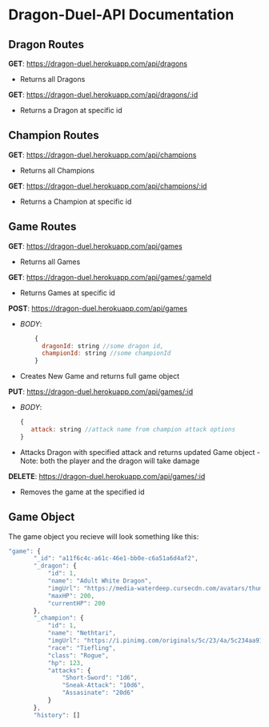 #  Dragon-Duel-API Documentation

  

##  Dragon Routes

**GET**: https://dragon-duel.herokuapp.com/api/dragons 

 - Returns all Dragons

**GET**: https://dragon-duel.herokuapp.com/api/dragons/:id

 - Returns a Dragon at specific id

##  Champion Routes

**GET**: https://dragon-duel.herokuapp.com/api/champions

 - Returns all Champions

**GET**: https://dragon-duel.herokuapp.com/api/champions/:id

 - Returns a Champion at specific id

##  Game Routes

**GET**:  https://dragon-duel.herokuapp.com/api/games

 - Returns all Games

**GET**: https://dragon-duel.herokuapp.com/api/games/:gameId

 - Returns Games at specific id
 
**POST**:  https://dragon-duel.herokuapp.com/api/games

 - *BODY*: 
 	```javascript
 		{ 
		  dragonId: string //some dragon id, 
		  championId: string //some championId
		}
 - Creates New Game and returns full game object
 
 **PUT**:  https://dragon-duel.herokuapp.com/api/games/:id

 - *BODY*: 
	 ```javascript
	 { 
	 	attack: string //attack name from champion attack options 
	 }
	 ```
 - Attacks Dragon with specified attack and returns updated Game object
		 - Note: both the player and the dragon will take damage
	
**DELETE**:  https://dragon-duel.herokuapp.com/api/games/:id

 - Removes the game at the specified id

## Game Object

 The game object you recieve will look something like this:
 ```javascript
 "game": {
        "_id": "a11f6c4c-a61c-46e1-bb0e-c6a51a6d4af2",
        "_dragon": {
            "id": 1,
            "name": "Adult White Dragon",
            "imgUrl": "https://media-waterdeep.cursecdn.com/avatars/thumbnails/0/125/1000/1000/636252755468117001.jpeg",
            "maxHP": 200,
            "currentHP": 200
        },
        "_champion": {
            "id": 1,
            "name": "Nethtari",
            "imgUrl": "https://i.pinimg.com/originals/5c/23/4a/5c234aa91d5e94cf3fa163d869dd5ef8.jpg",
            "race": "Tiefling",
            "class": "Rogue",
            "hp": 123,
            "attacks": {
                "Short-Sword": "1d6",
                "Sneak-Attack": "10d6",
                "Assasinate": "20d6"
            }
        },
        "history": []
 ```
